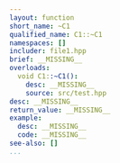 ```yaml
---
layout: function
short_name: ~C1
qualified_name: C1::~C1
namespaces: []
includer: file1.hpp
brief: __MISSING__
overloads:
  void C1::~C1():
    desc: __MISSING__
    source: src/test.hpp
desc: __MISSING__
return_value: __MISSING__
example:
  desc: __MISSING__
  code: __MISSING__
see-also: []
...
```

